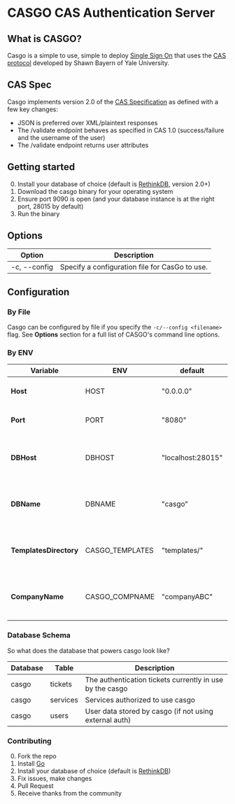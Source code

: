 # CASGO CAS Authentication Server

## What is CASGO?

Casgo is a simple to use, simple to deploy [Single Sign On](http://en.wikipedia.org/wiki/Single_sign-on) that uses the [CAS protocol](http://en.wikipedia.org/wiki/Central_Authentication_Service) developed by Shawn Bayern of Yale University.

## CAS Spec

Casgo implements version 2.0 of the [CAS Specification](http://www.yale.edu/tp/cas/specification/CAS%202.0%20Protocol%20Specification%20v1.0.html) as defined with a few key changes:

- JSON is preferred over XML/plaintext responses
- The /validate endpoint behaves as specified in CAS 1.0 (success/failure and the username of the user)
- The /validate endpoint returns user attributes

## Getting started

0. Install your database of choice (default is  [RethinkDB](http://rethinkdb.com), version 2.0+)
1. Download the casgo binary for your operating system
2. Ensure port 9090 is open (and your database instance is at the right port, 28015 by default)
3. Run the binary

## Options

|Option       |Description                                     |
|-------------|------------------------------------------------|
|-c, --config | Specify a configuration file for CasGo to use. |

## Configuration

### By File

Casgo can be configured by file if you specify the `-c/--config <filename>` flag. See **Options** section for a full list of CASGO's command line options.

### By ENV

|Variable                 |ENV              |default           |description                                |
|-------------------------|-----------------|------------------|-------------------------------------------|
|**Host**                 |HOST             |"0.0.0.0"         |The host on which to run casgo             |
|**Port**                 |PORT             |"8080"            |The port on which to run casgo             |
|**DBHost**               |DBHOST           |"localhost:28015" |The hostname of database instance          |
|**DBName**               |DBNAME           |"casgo"           |The database name for casgo to use         |
|**TemplatesDirectory**   |CASGO_TEMPLATES  |"templates/"      |The folder in which casgo templates reside |
|**CompanyName**          |CASGO_COMPNAME   |"companyABC"      |The database name for casgo to use         |


### Database Schema

So what does the database that powers casgo look like?

|Database |Table    |Description                                                   |
|---------|---------|--------------------------------------------------------------|
|casgo    |tickets  |The authentication tickets currently in use by the casgo      |
|casgo    |services |Services authorized to use casgo                              |
|casgo    |users    |User data stored by casgo (if not using external auth)        |


### Contributing

0. Fork the repo
1. Install [Go](http://golang.org)
2. Install your database of choice (default is  [RethinkDB](http://rethinkdb.com))
3. Fix issues, make changes
4. Pull Request
5. Receive thanks from the community
